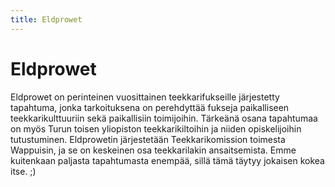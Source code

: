 ```yaml
---
title: Eldprowet
---
```

# Eldprowet


Eldprowet on perinteinen vuosittainen teekkarifukseille järjestetty tapahtuma, jonka tarkoituksena on perehdyttää fukseja paikalliseen teekkarikulttuuriin sekä paikallisiin toimijoihin. Tärkeänä osana tapahtumaa on myös Turun toisen yliopiston teekkarikiltoihin ja niiden opiskelijoihin tutustuminen. Eldprowetin järjestetään Teekkarikomission toimesta Wappuisin, ja se on keskeinen osa teekkarilakin ansaitsemista. Emme kuitenkaan paljasta tapahtumasta enempää, sillä tämä täytyy jokaisen kokea itse. ;)
